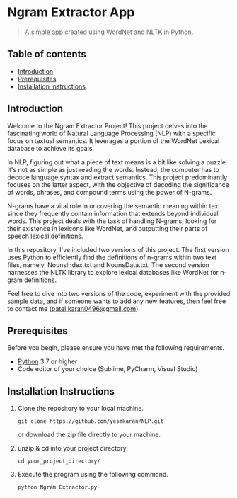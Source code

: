 # Ngram Extractor App
> A simple app created using WordNet and NLTK in Python.

## Table of contents
- [Introduction](#introduction)
- [Prerequisites](#prerequisites)
- [Installation Instructions](#installation-instructions)


## Introduction
Welcome to the Ngram Extractor Project! This project delves into the fascinating world of Natural Language Processing (NLP) with a specific focus on textual semantics. It leverages a portion of the WordNet Lexical database to achieve its goals.

In NLP, figuring out what a piece of text means is a bit like solving a puzzle. It's not as simple as just reading the words. 
Instead, the computer has to decode language syntax and extract semantics. This project predominantly focuses on the latter aspect, 
with the objective of decoding the significance of words, phrases, and compound terms using the power of N-grams.

N-grams have a vital role in uncovering the semantic meaning within text since they frequently contain information that extends beyond 
individual words. This project deals with the task of handling N-grams, looking for their existence in lexicons like WordNet, and outputting 
their parts of speech lexical definitions.

In this repository, I've included two versions of this project. The first version uses Python to efficiently find the definitions of n-grams 
within two text files, namely, NounsIndex.txt and NounsData.txt. The second version harnesses the NLTK library to explore lexical databases 
like WordNet for n-gram definitions. 

Feel free to dive into two versions of the code, experiment with the provided sample data, and if someone wants to add any new features, 
then feel free to contact me (patel.karan0496@gmail.com).


## Prerequisites
Before you begin, please ensure you have met the following requirements.
- [Python](https://www.python.org/downloads/) 3.7 or higher
- Code editor of your choice (Sublime, PyCharm, Visual Studio)

## Installation Instructions
1. Clone the repository to your local machine.
   ```
   git clone https://github.com/yesmkaran/NLP.git
   ```
   or download the zip file directly to your machine.
2. unzip & cd into your project directory.
   ```
   cd your_project_directory/
   ```
   
3. Execute the program using the following command.
   ```
   python Ngram Extractor.py
   ```
